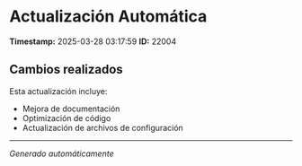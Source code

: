 # Actualización Automática

**Timestamp:** 2025-03-28 03:17:59
**ID:** 22004

## Cambios realizados

Esta actualización incluye:
- Mejora de documentación
- Optimización de código
- Actualización de archivos de configuración

---
*Generado automáticamente*
